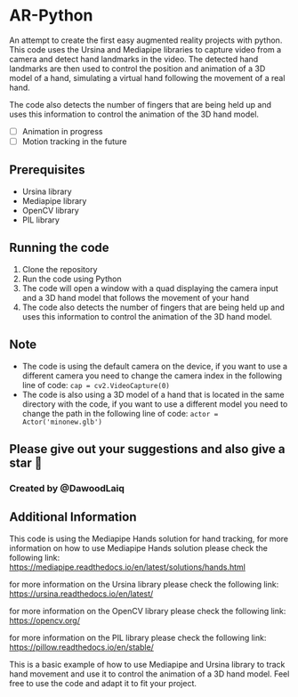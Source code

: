 # AR-Python
An attempt to create the first easy augmented reality projects with python. This code uses the Ursina and Mediapipe libraries to capture video from a camera and detect hand landmarks in the video. The detected hand landmarks are then used to control the position and animation of a 3D model of a hand, simulating a virtual hand following the movement of a real hand.

The code also detects the number of fingers that are being held up and uses this information to control the animation of the 3D hand model.

- [ ] Animation in progress
- [ ] Motion tracking in the future

## Prerequisites
* Ursina library
* Mediapipe library
* OpenCV library
* PIL library

## Running the code
1. Clone the repository
2. Run the code using Python
3. The code will open a window with a quad displaying the camera input and a 3D hand model that follows the movement of your hand
4. The code also detects the number of fingers that are being held up and uses this information to control the animation of the 3D hand model.

## Note
* The code is using the default camera on the device, if you want to use a different camera you need to change the camera index in the following line of code:
```cap = cv2.VideoCapture(0)```
* The code is also using a 3D model of a hand that is located in the same directory with the code, if you want to use a different model you need to change the path in the following line of code:
```actor = Actor('minonew.glb')```

## Please give out your suggestions and also give a star :smiling_face_with_three_hearts:
### Created by @DawoodLaiq

## Additional Information
This code is using the Mediapipe Hands solution for hand tracking, for more information on how to use Mediapipe Hands solution please check the following link: https://mediapipe.readthedocs.io/en/latest/solutions/hands.html

for more information on the Ursina library please check the following link: https://ursina.readthedocs.io/en/latest/

for more information on the OpenCV library please check the following link: https://opencv.org/

for more information on the PIL library please check the following link: https://pillow.readthedocs.io/en/stable/

This is a basic example of how to use Mediapipe and Ursina library to track hand movement and use it to control the animation of a 3D hand model. Feel free to use the code and adapt it to fit your project.
